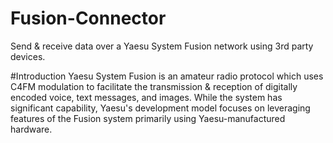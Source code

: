 # Fusion-Connector
Send &amp; receive data over a Yaesu System Fusion network using 3rd party devices.

#Introduction
Yaesu System Fusion is an amateur radio protocol which uses C4FM modulation to facilitate the transmission & reception of digitally encoded voice, text messages, and images.  While the system has significant capability, Yaesu's development model focuses on leveraging features of the Fusion system primarily using Yaesu-manufactured hardware.
